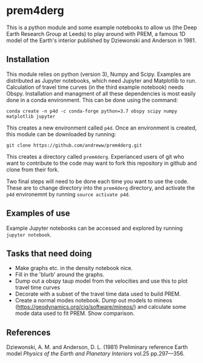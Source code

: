 # prem4derg

This is a python module and some example notebooks to allow us (the Deep Earth Research Group at Leeds) to play around with
PREM, a famous 1D model of the Earth's interior published by Dziewonski and Anderson in 1981.

## Installation

This module relies on python (version 3), Numpy and Scipy. Examples are distributed as Jupyter notebooks, which need Jupyter
and Matplotlib to run. Calculation of travel time curves (in the third example notebook) needs Obspy. Installation and managment
of all these dependencies is most easily done in a conda environment. This can be done using the command:

    conda create -n p4d -c conda-forge python=3.7 obspy scipy numpy matplotlib jupyter
   
This creates a new environment called `p4d`. Once an environment is created, this module can be downloaded by running:

    git clone https://github.com/andreww/prem4derg.git
    
This creates a directory called `prem4derg`. Experianced users of git who want to contribute to the code may want to fork this
repository in github and clone from their fork.

Two final steps will need to be done each time you want to use the code. These are to change directory into the `prem4derg` directory,
and activate the `p4d` environemnt by running `source activate p4d`.

## Examples of use

Example Jupyter notebooks can be accessed and explored by running `jupyter notebook`. 

## Tasks that need doing
* Make graphs etc. in the density notebook nice.
* Fill in the 'blurb' around the graphs.
* Dump out a obspy taup model from the velocities and use this to plot travel time curves
* Decorate with a subset of the travel time data used to build PREM.
* Create a normal modes notebook. Dump out models to mineos (https://geodynamics.org/cig/software/mineos/) and calculate some mode data used to fit PREM. Show comparison.
  

## References

Dziewonski, A. M. and Anderson, D. L. (1981) Preliminary reference Earth model *Physics of the Earth and 
Planetary Interiors* vol.25 pp.297—356. 
